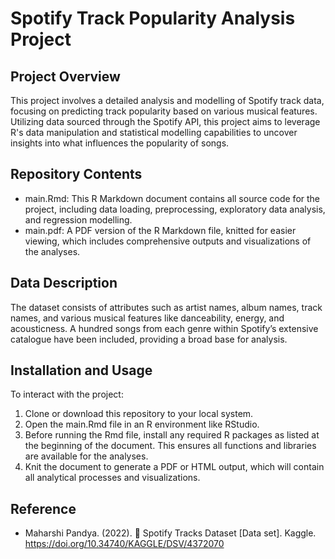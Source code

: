 # Spotify Track Popularity Analysis Project
## Project Overview
This project involves a detailed analysis and modelling of Spotify track data, focusing on predicting track popularity based on various musical features. Utilizing data sourced through the Spotify API, this project aims to leverage R's data manipulation and statistical modelling capabilities to uncover insights into what influences the popularity of songs.

## Repository Contents
- main.Rmd: This R Markdown document contains all source code for the project, including data loading, preprocessing, exploratory data analysis, and regression modelling.
- main.pdf: A PDF version of the R Markdown file, knitted for easier viewing, which includes comprehensive outputs and visualizations of the analyses.

## Data Description
The dataset consists of attributes such as artist names, album names, track names, and various musical features like danceability, energy, and acousticness. A hundred songs from each genre within Spotify’s extensive catalogue have been included, providing a broad base for analysis.

## Installation and Usage
To interact with the project:

1. Clone or download this repository to your local system.
2. Open the main.Rmd file in an R environment like RStudio.
3. Before running the Rmd file, install any required R packages as listed at the beginning of the document. This ensures all functions and libraries are available for the analyses.
4. Knit the document to generate a PDF or HTML output, which will contain all analytical processes and visualizations.

## Reference
- Maharshi Pandya. (2022). 🎹 Spotify Tracks Dataset [Data set]. Kaggle. https://doi.org/10.34740/KAGGLE/DSV/4372070
